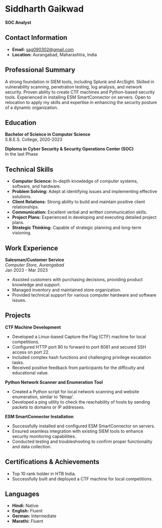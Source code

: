 # Siddharth Gaikwad

**SOC Analyst**

## Contact Information
- **Email:** sag090302@gmail.com
- **Location:** Aurangabad, Maharashtra, India

## Professional Summary
A strong foundation in SIEM tools, including Splunk and ArcSight. Skilled in vulnerability scanning, penetration testing, log analysis, and network security. Proven ability to create CTF machines and Python-based security tools. Experienced in installing ESM SmartConnector on servers. Open to relocation to apply my skills and expertise in enhancing the security posture of a dynamic organization.

## Education
**Bachelor of Science in Computer Science**  
S.B.E.S. College, 2020-2023

**Diploma in Cyber Security & Security Operations Center (SOC)**  
In the last Phase

## Technical Skills
- **Computer Science:** In-depth knowledge of computer systems, software, and hardware.
- **Problem Solving:** Adept at identifying issues and implementing effective solutions.
- **Client Relations:** Strong ability to build and maintain positive client relationships.
- **Communication:** Excellent verbal and written communication skills.
- **Project Plans:** Experienced in developing and executing detailed project plans.
- **Strategic Thinking:** Capable of strategic planning and long-term visioning.

## Work Experience
**Salesman/Customer Service**  
*Computer Store, Aurangabad*  
Jan 2023 - Mar 2023
- Assisted customers with purchasing decisions, providing product knowledge and support.
- Managed inventory and maintained store organization.
- Provided technical support for various computer hardware and software issues.

## Projects
**CTF Machine Development**
- Developed a Linux-based Capture the Flag (CTF) machine for local competitions.
- Configured HTTP port 80 to forward to port 8081 and secured SSH access on port 22.
- Included complex hash functions and challenging privilege escalation tasks.
- Received positive feedback from participants for the difficulty and educational value.

**Python Network Scanner and Enumeration Tool**
- Created a Python script for local network scanning and website enumeration, similar to ‘Nmap’.
- Developed a ping utility to check the reachability of hosts by sending packets to domains or IP addresses.

**ESM SmartConnector Installation**
- Successfully installed and configured ESM SmartConnector on servers.
- Ensured seamless integration with existing SIEM tools to enhance security monitoring capabilities.
- Conducted testing and troubleshooting to confirm proper functionality and data collection.

## Certifications & Achievements
- Top 10 rank holder in HTB India.
- Successfully built and deployed a CTF machine for local competitions.

## Languages
- **Hindi:** Native
- **English:** Fluent
- **German:** Intermediate
- **Marathi:** Fluent
